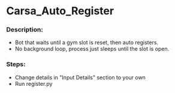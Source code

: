 # Carsa_Auto_Register

### Description:
* Bot that waits until a gym slot is reset, then auto registers.
* No background loop, process just sleeps until the slot is open.


### Steps:
* Change details in "Input Details" section to your own
* Run register.py
